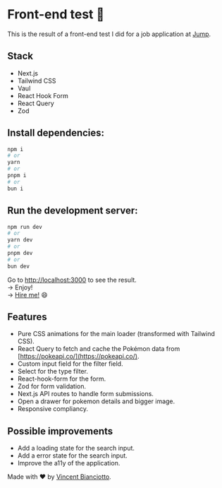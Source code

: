 # Front-end test 🚀

This is the result of a front-end test I did for a job application at [Jump](https://www.join-jump.com/).

## Stack

-   Next.js
-   Tailwind CSS
-   Vaul
-   React Hook Form
-   React Query
-   Zod

## Install dependencies:

```bash
npm i
# or
yarn
# or
pnpm i
# or
bun i
```

## Run the development server:

```bash
npm run dev
# or
yarn dev
# or
pnpm dev
# or
bun dev
```

Go to [http://localhost:3000](http://localhost:3000) to see the result.   
→ Enjoy!   
→ [Hire me!](mailto:vincent@celavi.fr) :smile:

## Features

-   Pure CSS animations for the main loader (transformed with Tailwind CSS).
-   React Query to fetch and cache the Pokémon data from [https://pokeapi.co/](https://pokeapi.co/).
-   Custom input field for the filter field.
-   Select for the type filter.
-   React-hook-form for the form.
-   Zod for form validation.
-   Next.js API routes to handle form submissions.
-   Open a drawer for pokemon details and bigger image.
-   Responsive compliancy.

## Possible improvements

-   Add a loading state for the search input.
-   Add a error state for the search input.
-   Improve the a11y of the application.

Made with ❤️ by [Vincent Bianciotto](https://celavi.fr).